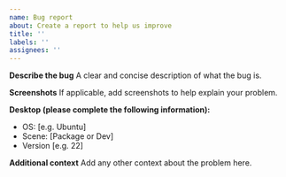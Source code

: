 ```yaml
---
name: Bug report
about: Create a report to help us improve
title: ''
labels: ''
assignees: ''
---
```


**Describe the bug**
A clear and concise description of what the bug is.

**Screenshots**
If applicable, add screenshots to help explain your problem.

**Desktop (please complete the following information):**

- OS: [e.g. Ubuntu]
- Scene: [Package or Dev]
- Version [e.g. 22]

**Additional context**
Add any other context about the problem here.
